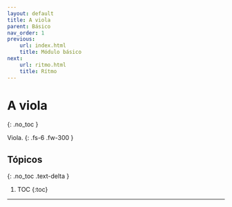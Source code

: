 ```yaml
---
layout: default
title: A viola
parent: Básico
nav_order: 1
previous:
    url: index.html
    title: Módulo básico
next:
    url: ritmo.html
    title: Rítmo
---
```


# A viola
{: .no_toc }

Viola.
{: .fs-6 .fw-300 }

## Tópicos
{: .no_toc .text-delta }

1. TOC
{:toc}

---
